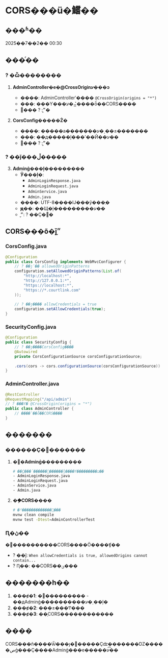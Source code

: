 # CORS���ü�鱨��

## ���ʱ��
2025��7��2�� 00:30

## ���ⷢ��

### ? �ѽ��������

1. **AdminController�е�@CrossOriginע���ͻ**
   - **����**: AdminControllerʹ���� `@CrossOrigin(origins = "*")`
   - **���**: ���Ƴ���ע�⣬����ȫ��CORS����
   - **״̬**: ? ���޸�

2. **CorsConfig�����Ż�**
   - **����**: �����а�������ע�͵��±�������
   - **���**: ��д�����ļ���ʹ��Ӣ��ע��
   - **״̬**: ? ���޸�

### ? ��ǰ���ڵ�����

3. **Adminģ���ļ���������**
   - **Ӱ���ļ�**:
     - `AdminLoginResponse.java`
     - `AdminLoginRequest.java` 
     - `AdminService.java`
     - `Admin.java`
   - **����**: UTF-8����Ĳ���ӳ���ַ�
   - **ԭ��**: ��Щ�ļ���������ע��
   - **״̬**: ? ��Ҫ�޸�

## CORS���õ�ǰ״̬

### CorsConfig.java
```java
@Configuration
public class CorsConfig implements WebMvcConfigurer {
    // ? ��ȷʹ�� allowedOriginPatterns
    configuration.setAllowedOriginPatterns(List.of(
        "http://localhost:*",
        "http://127.0.0.1:*", 
        "https://localhost:*",
        "https://*.courtlink.com"
    ));
    
    // ? ��ȷ���� allowCredentials = true
    configuration.setAllowCredentials(true);
}
```

### SecurityConfig.java
```java
@Configuration
public class SecurityConfig {
    // ? ��ȷ����CorsConfig����
    @Autowired
    private CorsConfigurationSource corsConfigurationSource;
    
    .cors(cors -> cors.configurationSource(corsConfigurationSource))
}
```

### AdminController.java
```java
@RestController
@RequestMapping("/api/admin")
// ? ���Ƴ� @CrossOrigin(origins = "*")
public class AdminController {
    // ����ʹ��ȫ��CORS����
}
```

## �������

### ������Ҫ�޸�������

1. **�޸�Adminģ���������**
   ```bash
   # ��Ҫ���´������޸������ļ����Ƴ���������ע��
   - AdminLoginResponse.java
   - AdminLoginRequest.java
   - AdminService.java  
   - Admin.java
   ```

2. **��֤CORS����**
   ```bash
   # �޸�������������²���
   mvnw clean compile
   mvnw test -Dtest=AdminControllerTest
   ```

### Ԥ�ڽ��

�޸����������CORS����Ӧ����ʧ��
- ? ��ǰ: `When allowCredentials is true, allowedOrigins cannot contain...`
- ? Ԥ��: ��CORS��ؾ���

## �������һ��

1. **���ȼ�1**: �޸��������� - ��дAdminģ����������ע�͵��ļ�
2. **���ȼ�2**: ���±���Ͳ���
3. **���ȼ�3**: ��֤CORS������������

## ����

CORS���ñ����Ѿ���ȷ�޸�����Ҫʣ�������Ǳ�����صģ���Ҫ����Adminģ���е�����ע�͡� 